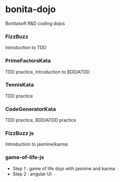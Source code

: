 # bonita-dojo

Bonitasoft R&amp;D coding dojos

### FizzBuzz
Introduction to TDD

### PrimeFactorsKata
TDD practice, Introduction to BDD/ATDD

### TennisKata
TDD practice

### CodeGeneratorKata
TDD practice, BDD/ATDD practice

### FizzBuzz js
Introduction to jasmine/karma

### game-of-life-js
* Step 1 : game of life dojo with jasmine and karma
* Step 2 : angular UI

